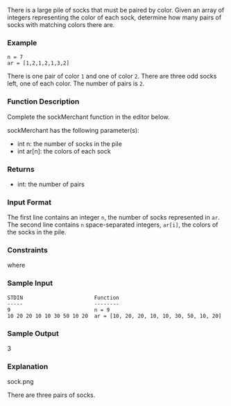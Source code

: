 There is a large pile of socks that must be paired by color. Given an array of integers representing the color of each sock, determine how many pairs of socks with matching colors there are.

### Example
```
n = 7
ar = [1,2,1,2,1,3,2]
```

There is one pair of color `1` and one of color `2`. There are three odd socks left, one of each color. The number of pairs is `2`.

### Function Description
Complete the sockMerchant function in the editor below.

sockMerchant has the following parameter(s):
- int n: the number of socks in the pile
- int ar[n]: the colors of each sock

### Returns
- int: the number of pairs

### Input Format

The first line contains an integer `n`, the number of socks represented in `ar`.
The second line contains `n` space-separated integers, `ar[i]`, the colors of the socks in the pile.

### Constraints

 where 

### Sample Input
```
STDIN                       Function
-----                       --------
9                           n = 9
10 20 20 10 10 30 50 10 20  ar = [10, 20, 20, 10, 10, 30, 50, 10, 20]
```

### Sample Output

3

### Explanation

sock.png

There are three pairs of socks.